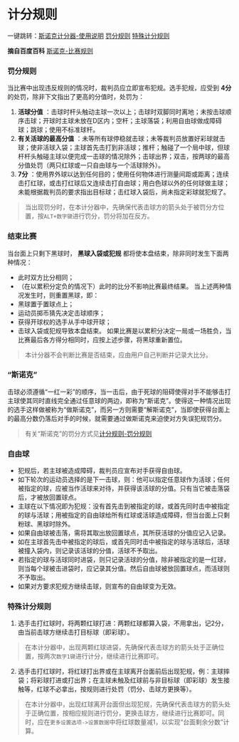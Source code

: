 # 计分规则
一键跳转：[斯诺克计分器-使用说明](https://gitee.com/chentianyi-cty/snooker-scorer/blob/master/README.md#%E4%BD%BF%E7%94%A8%E8%AF%B4%E6%98%8E)    [罚分规则](https://gitee.com/chentianyi-cty/snooker-scorer/blob/master/rules.md#%E7%BD%9A%E5%88%86%E8%A7%84%E5%88%99)    [特殊计分规则](https://gitee.com/chentianyi-cty/snooker-scorer/blob/master/rules.md#%E7%89%B9%E6%AE%8A%E8%AE%A1%E5%88%86%E8%A7%84%E5%88%99)

 **摘自百度百科** [斯诺克-比赛规则](https://baike.baidu.com/item/%E6%96%AF%E8%AF%BA%E5%85%8B/29906#3)

### 罚分规则
当比赛中出现违反规则的情况时，裁判员应立即宣布犯规。选手犯规，应受到 **4分** 的处罚，除非下文指出了更高的分值时，处罚为：
1.  **活球分值** ：击球时杆头触动主球一次以上；击球时双脚同时离地；未按击球顺序击球；开球时主球未放在D区内；空杆；主球落袋；利用自由球做成障碍球；跳球；使用不标准球杆。
2.  **有关活球的最高分值** ：未等所有球停稳就击球；未等裁判员放置好彩球就击球；使非活球入袋；主球首先击打到非活球；推杆；触碰了一个局中球，但球杆杆头触碰主球以便完成一击球的情况除外；击球出界；双击，按两球的最高分值处罚（两只红球或一只自由球与一个活球除外）。
3.  **7分** ：使用界外球以达到任何目的；使用任何物体进行测量间距或距离；连续击打红球，或击打红球后又连续击打自由球；用白色球以外的任何球做主球；未能根据裁判员的要求指出目标球；击红球入袋后，尚未指定彩球就犯规了。
> 当出现罚分时，在本计分器中，先确保代表击球方的箭头处于被罚分方位置，按`ALT+数字键`进行罚分，罚分将加在反方。

### 结束比赛
当台面上只剩下黑球时， **黑球入袋或犯规** 都将使本盘结束，除非同时发生下面两种情况：
- 此时双方比分相同；
- （在以累积分定负的情况下）此时的比分不影响比赛最终结果。
当上述两种情况发生时，则重置黑球，即：
- 黑球置于置球点上；
- 运动员掷币猜先决定击球顺序；
- 获得开球权的选手从手中球开球；
- 击球入袋或犯规导致本盘结束。
如果比赛是以累积分决定一局或一场胜负，当比赛最后各方得分相同时，应按上述步骤，将黑球重新置位。
> 本计分器不会判断比赛是否结束，应由用户自己判断并记录大比分。

### “斯诺克”
击球必须遵循“一红一彩”的顺序，当一击后，由于死球的阻碍使得对手不能够击打主球使其同时直线完全通过任意球的两边，即称为“斯诺克”。使得这一种情况出现的选手这样做被称为“做斯诺克”，而另一方则需要“解斯诺克”，当即使获得台面上的最高分数仍落后对手的时候，就需要通过做斯诺克来迫使对方失误犯规罚分。
> 有关“斯诺克”的罚分方式见[计分规则-罚分规则](https://gitee.com/chentianyi-cty/snooker-scorer/blob/master/rules.md#%E7%BD%9A%E5%88%86%E8%A7%84%E5%88%99)

### 自由球
- 犯规后，若主球被造成障碍，裁判员应宣布对手获得自由球。
- 如下轮次的运动员选择的是下一击球，则：他可以指定任意球作为活球；任何被指定的球，应被当作活球来对待，并获得该活球的分值。只有当它被击落袋后，才被放回置球点。
- 主球在以下情况即为犯规：没有首先击到被指定的球，或首先同时击中被指定的球与活球；用被指定的自由球给所有红球或活球造成障碍，但当台面上只剩粉球、黑球时除外。
- 如果自由球被击落，需将其取出放回置球点，其所获活球的分值应记入记录。
- 如在主球首先击中被指定的球后，或首先同时击中被指定的球与活球后，活球被撞入袋内，则记录该活球的分值，活球不予取出。
- 若指定的球与活球同时进袋，则只记录活球的分值，除非被指定的是一红球，则当每个球被击进袋时，应记录其分值。然后自由球被放回置球点，而活球则不予取出。
- 如果对方要求犯规方继续击球，则宣布的自由球变为无效。

### 特殊计分规则
1. 选手击打红球时，将两颗红球打进：两颗红球都算入袋，不用拿出，记2分，由当前击球方继续击打目标球（即彩球）。
> 在本计分器中，出现两颗红球进袋，先确保代表击球方的箭头处于正确位置，按两次`数字1键`进行计分，继续进行比赛即可。
2. 选手击打红球时，将红球打出界或在主球离开台面前后出现犯规，例：主球摔袋；将彩球打进或打出界；在主球未触及红球前与非目标球（即彩球）发生接触等，红球不必拿出，按规则进行处罚（罚分、击球方更换等）。
> 在本计分器中，出现红球离开台面但出现犯规，先确保代表击球方的箭头处于正确位置，按相应规则进行罚分，更换击球方，继续进行比赛即可。同时，应在`更多设置选项->设置数据`中将红球数量减1，以实现“台面剩余分数”计算。